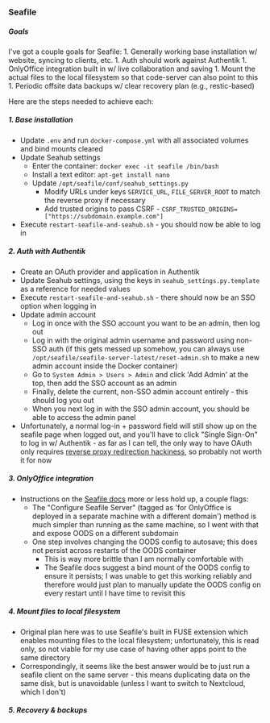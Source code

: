 ### Seafile

##### Goals
I've got a couple goals for Seafile:
    1. Generally working base installation w/ website, syncing to clients, etc.
    1. Auth should work against Authentik
    1. OnlyOffice integration built in w/ live collaboration and saving
    1. Mount the actual files to the local filesystem so that code-server can also point to this
    1. Periodic offsite data backups w/ clear recovery plan (e.g., restic-based)

Here are the steps needed to achieve each:

##### 1. Base installation
- Update `.env` and run `docker-compose.yml` with all associated volumes and bind mounts cleared
- Update Seahub settings
    - Enter the container: `docker exec -it seafile /bin/bash`
    - Install a text editor: `apt-get install nano`
    - Update `/opt/seafile/conf/seahub_settings.py`
        - Modify URLs under keys `SERVICE_URL`, `FILE_SERVER_ROOT` to match the reverse proxy if necessary
        - Add trusted origins to pass CSRF - `CSRF_TRUSTED_ORIGINS=["https://subdomain.example.com"]`
- Execute `restart-seafile-and-seahub.sh` - you should now be able to log in

##### 2. Auth with Authentik
- Create an OAuth provider and application in Authentik
- Update Seahub settings, using the keys in `seahub_settings.py.template` as a reference for needed values
- Execute `restart-seafile-and-seahub.sh` - there should now be an SSO option when logging in
- Update admin account
    - Log in once with the SSO account you want to be an admin, then log out
    - Log in with the original admin username and password using non-SSO auth (if this gets messed up somehow, you can always use `/opt/seafile/seafile-server-latest/reset-admin.sh` to make a new admin account inside the Docker container)
    - Go to `System Admin > Users > Admin` and click 'Add Admin' at the top, then add the SSO account as an admin
    - Finally, delete the current, non-SSO admin account entirely - this should log you out
    - When you next log in with the SSO admin account, you should be able to access the admin panel
- Unfortunately, a normal log-in + password field will still show up on the seafile page when logged out, and you'll have to click "Single Sign-On" to log in w/ Authentik - as far as I can tell, the only way to have OAuth only requires [reverse proxy redirection hackiness](https://forum.seafile.com/t/after-enabling-sso-is-it-possible-to-disable-the-password-authentication-and-force-sso/7265/6), so probably not worth it for now

##### 3. OnlyOffice integration
- Instructions on the [Seafile docs](https://manual.seafile.com/deploy/only_office/) more or less hold up, a couple flags:
    - The "Configure Seafile Server" (tagged as 'for OnlyOffice is deployed in a separate machine with a different domain') method is much simpler than running as the same machine, so I went with that and expose OODS on a different subdomain
    - One step involves changing the OODS config to autosave; this does not persist across restarts of the OODS container
        - This is way more brittle than I am normally comfortable with
        - The Seafile docs suggest a bind mount of the OODS config to ensure it persists; I was unable to get this working reliably and therefore would just plan to manually update the OODS config on every restart until I have time to revisit this

##### 4. Mount files to local filesystem
- Original plan here was to use Seafile's built in FUSE extension which enables mounting files to the local filesystem; unfortunately, this is read only, so not viable for my use case of having other apps point to the same directory
- Correspondingly, it seems like the best answer would be to just run a seafile client on the same server - this means duplicating data on the same disk, but is unavoidable (unless I want to switch to Nextcloud, which I don't)

##### 5. Recovery & backups